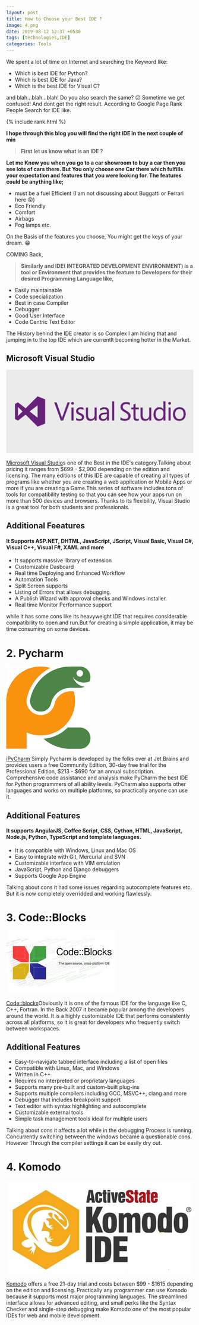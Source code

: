 ```yaml
---
layout: post
title: How to Choose your Best IDE ?
image: 4.png
date: 2019-08-12 12:37 +0530
tags: [technologies,IDE]
categories: Tools
---
```



We spent a lot of time on Internet and searching the Keyword like:

  * Which is best IDE for Python?
  * Which is best IDE for Java?
  * Which is the best IDE for Visual C?
 
and blah...blah...blah! Do you also search the same? :confused: Sometime we get confused! And dont get the right result. 
According to Google Page Rank People Search for IDE like.

{% include rank.html %}

**I hope through this blog you will find the right IDE in the next couple of min**

   > **First let us know what is an IDE ?**
  
  **Let me Know you when you go to a car showroom to buy a car then you see lots of cars there. But You only choose one Car there which fulfills your expectation and features that you were looking for. The features could be anything like;**
    
  
   * must be a fuel Efficient (I am not discussing about Buggatti or Ferrari here :stuck_out_tongue_closed_eyes:)
   * Eco Friendly
   * Comfort
   * Airbags
   * Fog lamps etc.
   
   On the Basis of the features you choose, You might get the keys of your dream. :grin:
   
   COMING Back, 
   
   > **Similarly and IDE( INTEGRATED DEVELOPMENT ENVIRONMENT) is a tool or Environment that provides the feature to Developers for their desired Programming Language like,**
   
   * Easily maintainable
   * Code specialization
   * Best in case Compiler
   * Debugger
   * Good User Interface
   * Code Centric Text Editor
    
The History behind the IDE creator is so Complex I am hiding that and jumping in to the top IDE which are currentlt becoming hotter in the Market.


## Microsoft Visual Studio

![Microsoft Visual studio](/images/5.png)

[Microsoft Visual Studio](https://visualstudio.microsoft.com/)s one of the Best in the IDE's category.Talking about pricing it  ranges from $699 - $2,900 depending on the edition and licensing. The many editions of this IDE are capable of creating all types of programs like whether you are creating a web application or Mobile Apps or more if you are creating a Game.This series of software includes tons of tools for compatibility testing so that you can see how your apps run on more than 500 devices and browsers. Thanks to its flexibility, Visual Studio is a great tool for both students and professionals.

## Additional Feeatures

#### It Supports ASP.NET, DHTML, JavaScript, JScript, Visual Basic, Visual C#, Visual C++, Visual F#, XAML and more

  * It supports massive library of extension
  * Customizable Dasboard
  * Real time Deploying and Enhanced Workflow
  * Automation Tools
  * Split Screen supports
  * Listing of Errors that allows debugging.
  * A Publish Wizard with approval checks and Windows installer.
  * Real time Monitor Performance support
  
  while it has some cons like its heavyweight IDE that requires considerable compatibility to open and run.But for creating a simple application, it may be time consuming on some devices.
  

# 2. Pycharm

![Pycarm JetBrains](/images/6.png)

[iPyCharm](https://www.jetbrains.com/pycharm/) Simply Pycharm is developed by the folks over at Jet Brains and provides users a free Community Edition, 30-day free trial for the Professional Edition, $213 - $690 for an annual subscription. Comprehensive code assistance and analysis make PyCharm the best IDE for Python programmers of all ability levels. PyCharm also supports other languages and works on multiple platforms, so practically anyone can use it.

## Additional Features
   
#### It supports AngularJS, Coffee Script, CSS, Cython, HTML, JavaScript, Node.js, Python, TypeScript and template languages.
   
  * It is compatible with Windows, Linux and Mac OS
  * Easy to integrate with Git, Mercurial and SVN
  * Customizable interface with VIM emulation
  * JavaScript, Python and Django debuggers
  * Supports Google App Engine
  
  Talking about cons it had some issues regarding autocomplete features etc. But it is now completely overridded and working flawlessly.
  
  
   
# 3. Code::Blocks

  ![codeblocks](/images/7.jpg)
  
  [Code::blocks](https://www.activestate.com/products/komodo-ide/)Obviously it is one of the famous IDE for the language like C, C++, Fortran. In the Back 2007 it became popular among the developers around the world. It is a highly customizable IDE that performs consistently across all platforms, so it is great for developers who frequently switch between workspaces.
  
  ## Additional Features
 
 * Easy-to-navigate tabbed interface including a list of open files
 * Compatible with Linux, Mac, and Windows
 * Written in C++
 * Requires no interpreted or proprietary languages
 * Supports many pre-built and custom-built plug-ins
 * Supports multiple compilers including GCC, MSVC++, clang and more
 * Debugger that includes breakpoint support
 * Text editor with syntax highlighting and autocomplete
 * Customizable external tools
 * Simple task management tools ideal for multiple users
 
 Talking about cons it affects a lot while in the debugging Process is running. Concurrently switching between the windows became a questionable cons. However Through the compiler settings it can be easily dry out.
 
 
# 4. Komodo

![Komodo](/images/8.png)

[Komodo](https://www.activestate.com/products/komodo-ide/) offers a free 21-day trial and costs between $99 - $1615 depending on the edition and licensing. Practically any programmer can use Komodo because it supports most major programming languages. The streamlined interface allows for advanced editing, and small perks like the Syntax Checker and single-step debugging make Komodo one of the most popular IDEs for web and mobile development.

  
  
  
  
